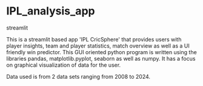 # IPL_analysis_app
streamlit

This is a streamlit based app 'IPL CricSphere' that provides users with player insights, team and player statistics, match overview as well as a UI friendly win predictor. This GUI oriented python program is written using the libraries pandas, matplotlib.pyplot, seaborn as well as numpy. It has a focus on graphical visualization of data for the user.

Data used is from 2 data sets ranging from 2008 to 2024.
